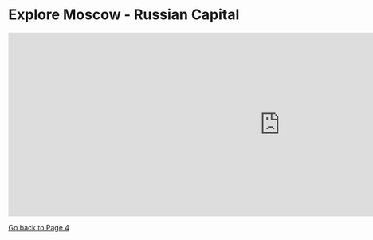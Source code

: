 
<h1> Explore Moscow - Russian Capital </h1>

<iframe src="https://h5p.org/h5p/embed/356446" width="1090" height="369" frameborder="0" allowfullscreen="allowfullscreen"></iframe><script src="https://h5p.org/sites/all/modules/h5p/library/js/h5p-resizer.js" charset="UTF-8"></script>

<p>
  <a style="float:left;" href="page4.html" class="btn2"> Go back to Page 4</a>
  </p>
  <div style="clear:both;"> </div>
